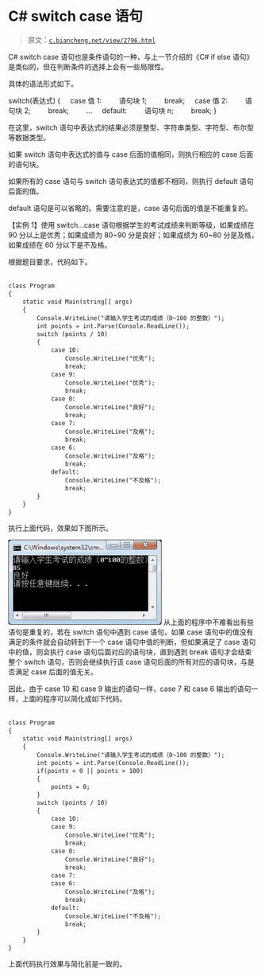 # C# switch case 语句

> 原文：[`c.biancheng.net/view/2796.html`](http://c.biancheng.net/view/2796.html)

C# switch case 语句也是条件语句的一种，与上一节介绍的《C# if else 语句》是类似的，但在判断条件的选择上会有一些局限性。

具体的语法形式如下。

switch(表达式)
{
    case 值 1:
        语句块 1;
        break;
    case 值 2:
        语句块 2;
        break;
        ...
    default:
        语句块 n;
        break;
}

在这里，switch 语句中表达式的结果必须是整型、字符串类型、字符型、布尔型等数据类型。

如果 switch 语句中表达式的值与 case 后面的值相同，则执行相应的 case 后面的语句块。

如果所有的 case 语句与 switch 语句表达式的值都不相同，则执行 default 语句后面的值。

default 语句是可以省略的。需要注意的是，case 语句后面的值是不能重复的。

【实例 1】使用 switch...case 语句根据学生的考试成绩来判断等级，如果成绩在 90 分以上是优秀；如果成绩为 80~90 分是良好；如果成绩为 60~80 分是及格，如果成绩在 60 分以下是不及格。

根据题目要求，代码如下。

```

class Program
{
    static void Main(string[] args)
    {
        Console.WriteLine("请输入学生考试的成绩（0~100 的整数）");
        int points = int.Parse(Console.ReadLine());
        switch (points / 10)
        {
            case 10:
                Console.WriteLine("优秀");
                break;
            case 9:
                Console.WriteLine("优秀");
                break;
            case 8:
                Console.WriteLine("良好");
                break;
            case 7:
                Console.WriteLine("及格");
                break;
            case 6:
                Console.WriteLine("及格");
                break;
            default:
                Console.WriteLine("不及格");
                break;
        }
    }
}
```

执行上面代码，效果如下图所示。

![根据考试成绩判断等级](img/19e318c428de30df08e81402534b2619.png)
从上面的程序中不难看出有些语句是重复的，若在 switch 语句中遇到 case 语句，如果 case 语句中的值没有满足的条件就会自动转到下一个 case 语句中值的判断，但如果满足了 case 语句中的值，则会执行 case 语句后面对应的语句块，直到遇到 break 语句才会结束整个 switch 语句，否则会继续执行该 case 语句后面的所有对应的语句块，与是否满足 case 后面的值无关。

因此，由于 case 10 和 case 9 输出的语句一样，case 7 和 case 6 输出的语句一样，上面的程序可以简化成如下代码。

```

class Program
{
    static void Main(string[] args)
    {
        Console.WriteLine("请输入学生考试的成绩（0~100 的整数）");
        int points = int.Parse(Console.ReadLine());
        if(points < 0 || points > 100)
        {
            points = 0;
        }
        switch (points / 10)
        {
            case 10:
            case 9:
                Console.WriteLine("优秀");
                break;
            case 8:
                Console.WriteLine("良好");
                break;
            case 7:
            case 6:
                Console.WriteLine("及格");
                break;
            default:
                Console.WriteLine("不及格");
                break;
        }
    }
}
```

上面代码执行效果与简化前是一致的。